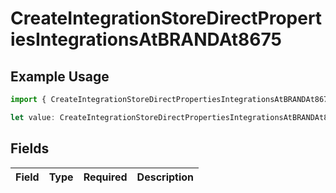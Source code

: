 # CreateIntegrationStoreDirectPropertiesIntegrationsAtBRANDAt8675

## Example Usage

```typescript
import { CreateIntegrationStoreDirectPropertiesIntegrationsAtBRANDAt8675 } from "@vercel/sdk/models/createintegrationstoredirectop.js";

let value: CreateIntegrationStoreDirectPropertiesIntegrationsAtBRANDAt8675 = {};
```

## Fields

| Field       | Type        | Required    | Description |
| ----------- | ----------- | ----------- | ----------- |